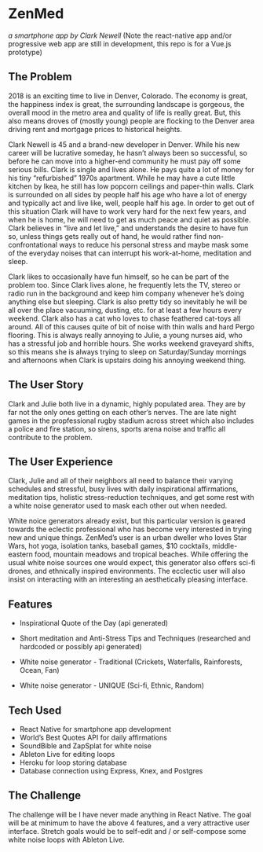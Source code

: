 # ZenMed

_a smartphone app by Clark Newell_
(Note the react-native app and/or progressive web app are still in development, this repo is for a Vue.js prototype)

## The Problem

2018 is an exciting time to live in Denver, Colorado. The economy is great, the happiness index is great, the surrounding landscape is gorgeous, the overall mood in the metro area and quality of life is really great. But, this also means droves of (mostly young) people are flocking to the Denver area driving rent and mortgage prices to historical heights.

Clark Newell is 45 and a brand-new developer in Denver. While his new career will be lucrative someday, he hasn’t always been so successful, so before he can move into a higher-end community he must pay off some serious bills. Clark is single and lives alone. He pays quite a lot of money for his tiny “refurbished” 1970s apartment. While he may have a cute little kitchen by Ikea, he still has low popcorn ceilings and paper-thin walls. Clark is surrounded on all sides by people half his age who have a lot of energy and typically act and live like, well, people half his age. In order to get out of this situation Clark will have to work very hard for the next few years, and when he is home, he will need to get as much peace and quiet as possible. Clark believes in “live and let live,” and understands the desire to have fun so, unless things gets really out of hand, he would rather find non-confrontational ways to reduce his personal stress and maybe mask some of the everyday noises that can interrupt his work-at-home, meditation and sleep.

Clark likes to occasionally have fun himself, so he can be part of the problem too. Since Clark lives alone, he frequently lets the TV, stereo or radio run in the background and keep him company whenever he’s doing anything else but sleeping. Clark is also pretty tidy so inevitably he will be all over the place vacuuming, dusting, etc. for at least a few hours every weekend. Clark also has a cat who loves to chase feathered cat-toys all around. All of this causes quite of bit of noise with thin walls and hard Pergo flooring. This is always really annoying to Julie, a young nurses aid, who has a stressful job and horrible hours. She works weekend graveyard shifts, so this means she is always trying to sleep on Saturday/Sunday mornings and afternoons when Clark is upstairs doing his annoying weekend thing.

## The User Story

Clark and Julie both live in a dynamic, highly populated area. They are by far not the only ones getting on each other’s nerves. The are late night games in the propfessional rugby stadium across street which also includes a police and fire station, so sirens, sports arena noise and traffic all contribute to the problem.

## The User Experience

Clark, Julie and all of their neighbors all need to balance their varying schedules and stressful, busy lives with daily inspirational affirmations, meditation tips, holistic stress-reduction techniques, and get some rest with a white noise generator used to mask each other out when needed.

White noice generators already exist, but this particular version is geared towards the eclectic professional who has become very interested in trying new and unique things. ZenMed’s user is an urban dweller who loves Star Wars, hot yoga, isolation tanks, baseball games, $10 cocktails, middle-eastern food, mountain meadows and tropical beaches. While offering the usual white noise sources one would expect, this generator also offers sci-fi drones, and ethnically inspired environments. The ecclectic user will also insist on interacting with an interesting an aesthetically pleasing interface. 

## Features

* Inspirational Quote of the Day (api generated)

* Short meditation and Anti-Stress Tips and Techniques (researched and hardcoded or possibly api generated)

* White noise generator - Traditional (Crickets, Waterfalls, Rainforests, Ocean, Fan)

* White noise generator - UNIQUE (Sci-fi, Ethnic, Random)

## Tech Used

* React Native for smartphone app development
* World’s Best Quotes API for daily affirmations
* SoundBible and ZapSplat for white noise
* Ableton Live for editing loops
* Heroku for loop storing database
* Database connection using Express, Knex, and Postgres

##   The Challenge

The challenge will be I have never made anything in React Native. The goal will be at minimum to have the above 4 features, and a very attractive user interface. Stretch goals would be to self-edit and / or self-compose some white noise loops with Ableton Live.